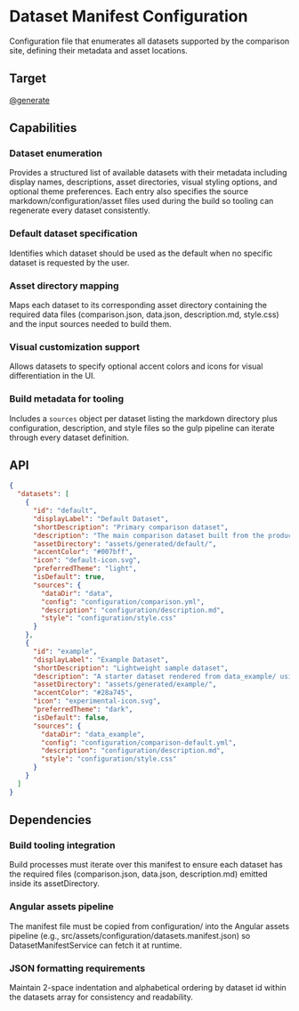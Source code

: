 # Dataset Manifest Configuration

Configuration file that enumerates all datasets supported by the comparison site, defining their metadata and asset locations.

## Target

[@generate](../../configuration/datasets.manifest.json)

## Capabilities

### Dataset enumeration

Provides a structured list of available datasets with their metadata including display names, descriptions, asset directories, visual styling options, and optional theme preferences. Each entry also specifies the source markdown/configuration/asset files used during the build so tooling can regenerate every dataset consistently.

### Default dataset specification

Identifies which dataset should be used as the default when no specific dataset is requested by the user.

### Asset directory mapping

Maps each dataset to its corresponding asset directory containing the required data files (comparison.json, data.json, description.md, style.css) and the input sources needed to build them.

### Visual customization support

Allows datasets to specify optional accent colors and icons for visual differentiation in the UI.

### Build metadata for tooling

Includes a `sources` object per dataset listing the markdown directory plus configuration, description, and style files so the gulp pipeline can iterate through every dataset definition.

## API

```json { .api }
{
  "datasets": [
    {
      "id": "default",
      "displayLabel": "Default Dataset",
      "shortDescription": "Primary comparison dataset",
      "description": "The main comparison dataset built from the production markdown files.",
      "assetDirectory": "assets/generated/default/",
      "accentColor": "#007bff",
      "icon": "default-icon.svg",
      "preferredTheme": "light",
      "isDefault": true,
      "sources": {
        "dataDir": "data",
        "config": "configuration/comparison.yml",
        "description": "configuration/description.md",
        "style": "configuration/style.css"
      }
    },
    {
      "id": "example", 
      "displayLabel": "Example Dataset",
      "shortDescription": "Lightweight sample dataset",
      "description": "A starter dataset rendered from data_example/ using the shared comparison-default.yml configuration.",
      "assetDirectory": "assets/generated/example/",
      "accentColor": "#28a745",
      "icon": "experimental-icon.svg",
      "preferredTheme": "dark",
      "isDefault": false,
      "sources": {
        "dataDir": "data_example",
        "config": "configuration/comparison-default.yml",
        "description": "configuration/description.md",
        "style": "configuration/style.css"
      }
    }
  ]
}
```

## Dependencies

### Build tooling integration

Build processes must iterate over this manifest to ensure each dataset has the required files (comparison.json, data.json, description.md) emitted inside its assetDirectory.

### Angular assets pipeline

The manifest file must be copied from configuration/ into the Angular assets pipeline (e.g., src/assets/configuration/datasets.manifest.json) so DatasetManifestService can fetch it at runtime.

### JSON formatting requirements

Maintain 2-space indentation and alphabetical ordering by dataset id within the datasets array for consistency and readability.
